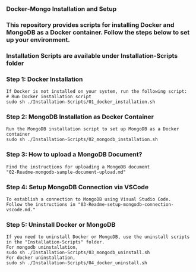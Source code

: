 
### Docker-Mongo Installation and Setup ###

### This repository provides scripts for installing Docker and MongoDB as a Docker container. Follow the steps below to set up your environment.
### Installation Scripts are available under Installation-Scripts folder ###

### Step 1: Docker Installation ###
	If Docker is not installed on your system, run the following script:
	# Run Docker installation script
	sudo sh ./Installation-Scripts/01_docker_installation.sh

### Step 2: MongoDB Installation as Docker Container ### 
	Run the MongoDB installation script to set up MongoDB as a Docker container
	sudo sh ./Installation-Scripts/02_mongodb_installation.sh

### Step 3: How to upload a MongoDB Document? ### 
	Find the instructions for uploading a MongoDB document
	"02-Readme-mongodb-sample-document-upload.md"

### Step 4: Setup MongoDB Connection via VSCode ### 
	To establish a connection to MongoDB using Visual Studio Code. 
	Follow the instructions in "03-Readme-setup-mongodb-connection-vscode.md."

### Step 5: Uninstall Docker or MongoDB ### 
	If you need to uninstall Docker or MongoDB, use the uninstall scripts in the "Installation-Scripts" folder.
	For mongodb uninstallation,
	sudo sh ./Installation-Scripts/03_mongodb_uninstall.sh
	For docker uninstallation,
	sudo sh ./Installation-Scripts/04_docker_uninstall.sh
